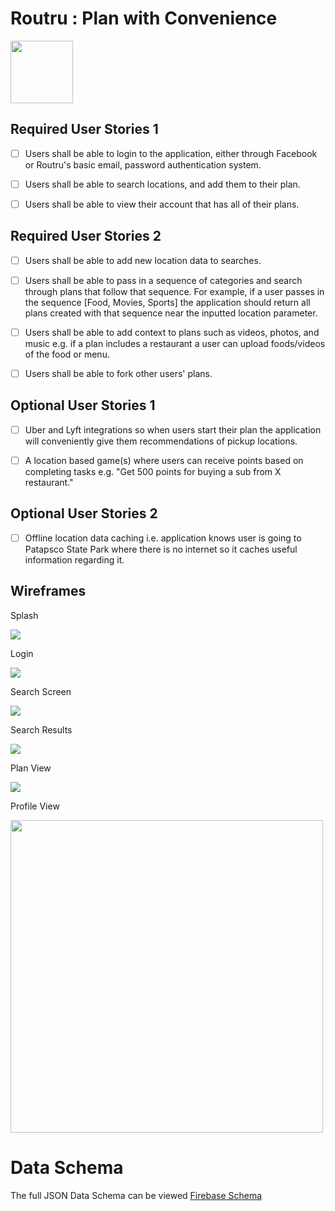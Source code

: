 # Routru : Plan with Convenience

<img src="https://routru.me/images/logo-second.3ce6072e.png" width="100">

## Required User Stories 1

* [ ] Users shall be able to login to the application, either through Facebook or Routru's basic email, password authentication system.

* [ ] Users shall be able to search locations, and add them to their plan.

* [ ] Users shall be able to view their account that has all of their plans.

## Required User Stories 2

* [ ] Users shall be able to add new location data to searches.

* [ ] Users shall be able to pass in a sequence of categories and search through plans that follow that sequence. For example, if a user passes in the sequence [Food, Movies, Sports] the application should return all plans created with that sequence near the inputted location parameter.

* [ ] Users shall be able to add context to plans such as videos, photos, and music e.g. if a plan includes a restaurant a user can upload foods/videos of the food or menu.

* [ ] Users shall be able to fork other users' plans.

## Optional User Stories 1

* [ ] Uber and Lyft integrations so when users start their plan the application will conveniently give them recommendations of pickup locations.

* [ ] A location based game(s) where users can receive points based on completing tasks e.g. "Get 500 points for buying a sub from X restaurant."

## Optional User Stories 2

* [ ] Offline location data caching i.e. application knows user is going to Patapsco State Park where there is no internet so it caches useful information regarding it.

## Wireframes

Splash

<img src="/images/Splash Screen.png"><br>

Login

<img src="/images/Login Screen.png"><br>

Search Screen

<img src="/images/Home Screen.png"><br>

Search Results

<img src="/images/Search Results.png"><br>

Plan View

<img src="/images/Plan View.png"><br>

Profile View

<img src="/images/profile.jpg" width="500">

# Data Schema

The full JSON Data Schema can be viewed [Firebase Schema](https://flickering-torch-6273.firebaseio.com/.json?print=pretty)
